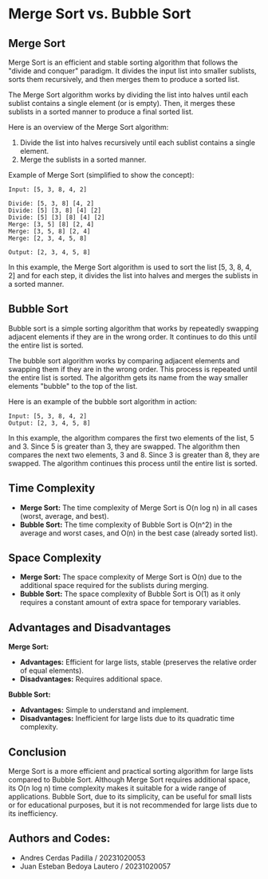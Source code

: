 # Merge Sort vs. Bubble Sort

## Merge Sort

Merge Sort is an efficient and stable sorting algorithm that follows the "divide and conquer" paradigm. It divides the input list into smaller sublists, sorts them recursively, and then merges them to produce a sorted list.

The Merge Sort algorithm works by dividing the list into halves until each sublist contains a single element (or is empty). Then, it merges these sublists in a sorted manner to produce a final sorted list.

Here is an overview of the Merge Sort algorithm:

1.  Divide the list into halves recursively until each sublist contains a single element.
2.  Merge the sublists in a sorted manner.

Example of Merge Sort (simplified to show the concept):
```
Input: [5, 3, 8, 4, 2]

Divide: [5, 3, 8] [4, 2]
Divide: [5] [3, 8] [4] [2]
Divide: [5] [3] [8] [4] [2]
Merge: [3, 5] [8] [2, 4]
Merge: [3, 5, 8] [2, 4]
Merge: [2, 3, 4, 5, 8] 

Output: [2, 3, 4, 5, 8]
```

In this example, the Merge Sort algorithm is used to sort the list [5, 3, 8, 4, 2] and for each step, it divides the list into halves and merges the sublists in a sorted manner.

## Bubble Sort

Bubble sort is a simple sorting algorithm that works by repeatedly swapping adjacent elements if they are in the wrong order. It continues to do this until the entire list is sorted.

The bubble sort algorithm works by comparing adjacent elements and swapping them if they are in the wrong order. This process is repeated until the entire list is sorted. The algorithm gets its name from the way smaller elements "bubble" to the top of the list.

Here is an example of the bubble sort algorithm in action:

```
Input: [5, 3, 8, 4, 2]
Output: [2, 3, 4, 5, 8]
```

In this example, the algorithm compares the first two elements of the list, 5 and 3. Since 5 is greater than 3, they are swapped. The algorithm then compares the next two elements, 3 and 8. Since 3 is greater than 8, they are swapped. The algorithm continues this process until the entire list is sorted.

## Time Complexity

-   **Merge Sort:** The time complexity of Merge Sort is O(n log n) in all cases (worst, average, and best).
-   **Bubble Sort:** The time complexity of Bubble Sort is O(n^2) in the average and worst cases, and O(n) in the best case (already sorted list).

## Space Complexity

-   **Merge Sort:** The space complexity of Merge Sort is O(n) due to the additional space required for the sublists during merging.
-   **Bubble Sort:** The space complexity of Bubble Sort is O(1) as it only requires a constant amount of extra space for temporary variables.

## Advantages and Disadvantages

**Merge Sort:**

-   **Advantages:** Efficient for large lists, stable (preserves the relative order of equal elements).
-   **Disadvantages:** Requires additional space.

**Bubble Sort:**

-   **Advantages:** Simple to understand and implement.
-   **Disadvantages:** Inefficient for large lists due to its quadratic time complexity.

## Conclusion

Merge Sort is a more efficient and practical sorting algorithm for large lists compared to Bubble Sort. Although Merge Sort requires additional space, its O(n log n) time complexity makes it suitable for a wide range of applications. Bubble Sort, due to its simplicity, can be useful for small lists or for educational purposes, but it is not recommended for large lists due to its inefficiency.

## Authors and Codes:

- Andres Cerdas Padilla  / 20231020053
- Juan Esteban Bedoya Lautero / 20231020057